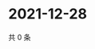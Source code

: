 # 2021-12-28

共 0 条

<!-- BEGIN WEIBO -->
<!-- 最后更新时间 Tue Dec 28 2021 00:15:02 GMT+0800 (China Standard Time) -->

<!-- END WEIBO -->
